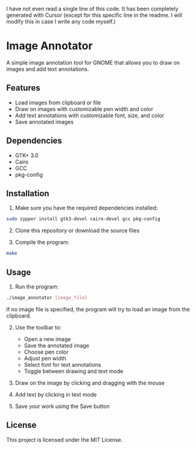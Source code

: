 I have not even read a single line of this code. It has been completely generated with Cursor (except for this specific line in the readme. I will modify this in case I write any code myself.)
# Image Annotator

A simple image annotation tool for GNOME that allows you to draw on images and add text annotations.

## Features

- Load images from clipboard or file
- Draw on images with customizable pen width and color
- Add text annotations with customizable font, size, and color
- Save annotated images

## Dependencies

- GTK+ 3.0
- Cairo
- GCC
- pkg-config

## Installation

1. Make sure you have the required dependencies installed:
```bash
sudo zypper install gtk3-devel cairo-devel gcc pkg-config
```

2. Clone this repository or download the source files

3. Compile the program:
```bash
make
```

## Usage

1. Run the program:
```bash
./image_annotator [image_file]
```

If no image file is specified, the program will try to load an image from the clipboard.

2. Use the toolbar to:
   - Open a new image
   - Save the annotated image
   - Choose pen color
   - Adjust pen width
   - Select font for text annotations
   - Toggle between drawing and text mode

3. Draw on the image by clicking and dragging with the mouse
4. Add text by clicking in text mode
5. Save your work using the Save button

## License

This project is licensed under the MIT License. 
